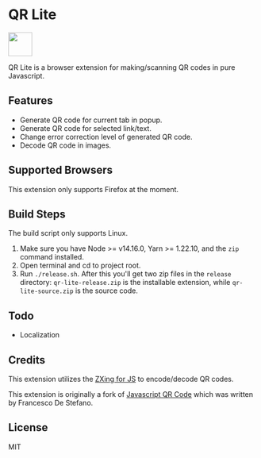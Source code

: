 # QR Lite

<img src="https://github.com/monyxie/qr-lite/raw/2.0-dev/src/icons/qrlite.svg" width="48">

QR Lite is a browser extension for making/scanning QR codes in pure Javascript.


## Features
* Generate QR code for current tab in popup.
* Generate QR code for selected link/text.
* Change error correction level of generated QR code.
* Decode QR code in images.

## Supported Browsers
This extension only supports Firefox at the moment.
  
## Build Steps

The build script only supports Linux.

1. Make sure you have Node >= v14.16.0, Yarn >= 1.22.10, and the `zip` command installed.
1. Open terminal and cd to project root.
1. Run `./release.sh`. After this you'll get two zip files in the `release` directory: `qr-lite-release.zip`
is the installable extension, while `qr-lite-source.zip` is the source code.
   
## Todo
* Localization
  
## Credits

This extension utilizes the [ZXing for JS](https://github.com/zxing-js/library) to encode/decode QR codes.

This extension is originally a fork of
[Javascript QR Code](https://addons.mozilla.org/zh-CN/firefox/addon/javascript-qr-code/)
which was written by Francesco De Stefano.

## License

MIT
